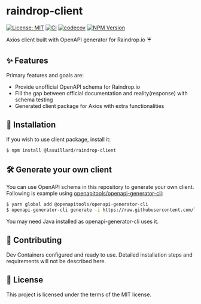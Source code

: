 # raindrop-client

[![License: MIT](https://img.shields.io/badge/License-MIT-yellow.svg)](https://opensource.org/licenses/MIT)
[![CI](https://github.com/lasuillard/raindrop-client/actions/workflows/ci.yaml/badge.svg)](https://github.com/lasuillard/raindrop-client/actions/workflows/ci.yaml)
[![codecov](https://codecov.io/gh/lasuillard/raindrop-client/graph/badge.svg?token=bPq2geqXLe)](https://codecov.io/gh/lasuillard/raindrop-client)
[![NPM Version](https://img.shields.io/npm/v/%40lasuillard%2Fraindrop-client)](https://www.npmjs.com/package/@lasuillard/raindrop-client)

Axios client built with OpenAPI generator for Raindrop.io ☔

## ✨ Features

Primary features and goals are:

-   Provide unofficial OpenAPI schema for Raindrop.io
-   Fill the gap between official documentation and reality(response) with schema testing
-   Generated client package for Axios with extra functionalities

## 🚀 Installation

If you wish to use client package, install it:

```bash
$ npm install @lasuillard/raindrop-client
```

## 🛠️ Generate your own client

You can use OpenAPI schema in this repository to generate your own client. Following is example using [openapitools/openapi-generator-cli](https://www.npmjs.com/package/@openapitools/openapi-generator-cli):

```bash
$ yarn global add @openapitools/openapi-generator-cli
$ openapi-generator-cli generate -i https://raw.githubusercontent.com/lasuillard/raindrop-client/main/openapi.yaml -g typescript-axios --skip-validate-spec -o ./out
```

You may need Java installed as openapi-generator-cli uses it.

## 💖 Contributing

Dev Containers configured and ready to use. Detailed installation steps and requirements will not be described here.

## 📜 License

This project is licensed under the terms of the MIT license.
